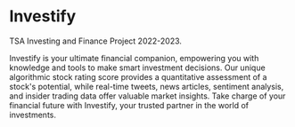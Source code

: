 # Investify
TSA Investing and Finance Project 2022-2023.

Investify is your ultimate financial companion, empowering you with knowledge and tools to make smart investment decisions. Our unique algorithmic stock rating score provides a quantitative assessment of a stock's potential, while real-time tweets, news articles, sentiment analysis, and insider trading data offer valuable market insights. Take charge of your financial future with Investify, your trusted partner in the world of investments.
